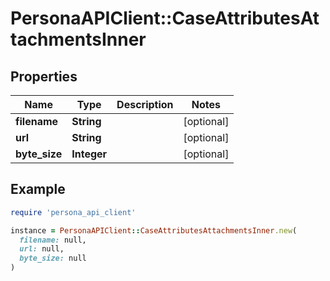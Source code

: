 # PersonaAPIClient::CaseAttributesAttachmentsInner

## Properties

| Name | Type | Description | Notes |
| ---- | ---- | ----------- | ----- |
| **filename** | **String** |  | [optional] |
| **url** | **String** |  | [optional] |
| **byte_size** | **Integer** |  | [optional] |

## Example

```ruby
require 'persona_api_client'

instance = PersonaAPIClient::CaseAttributesAttachmentsInner.new(
  filename: null,
  url: null,
  byte_size: null
)
```

